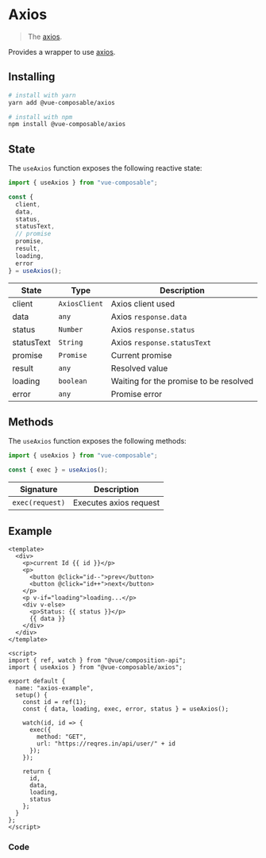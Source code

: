 # Axios

> The [axios](https://github.com/axios/axios).

Provides a wrapper to use [axios](https://github.com/axios/axios).

## Installing

```bash
# install with yarn
yarn add @vue-composable/axios

# install with npm
npm install @vue-composable/axios
```


## State

The `useAxios` function exposes the following reactive state:

```js
import { useAxios } from "vue-composable";

const {
  client,
  data,
  status,
  statusText,
  // promise
  promise,
  result,
  loading,
  error
} = useAxios();
```

| State      | Type          | Description                            |
| ---------- | ------------- | -------------------------------------- |
| client     | `AxiosClient` | Axios client used                      |
| data       | `any`         | Axios `response.data`                  |
| status     | `Number`      | Axios `response.status`                |
| statusText | `String`      | Axios `response.statusText`            |
| promise    | `Promise`     | Current promise                        |
| result     | `any`         | Resolved value                         |
| loading    | `boolean`     | Waiting for the promise to be resolved |
| error      | `any`         | Promise error                          |

## Methods

The `useAxios` function exposes the following methods:

```js
import { useAxios } from "vue-composable";

const { exec } = useAxios();
```

| Signature       | Description            |
| --------------- | ---------------------- |
| `exec(request)` | Executes axios request |

## Example

```vue
<template>
  <div>
    <p>current Id {{ id }}</p>
    <p>
      <button @click="id--">prev</button>
      <button @click="id++">next</button>
    </p>
    <p v-if="loading">loading...</p>
    <div v-else>
      <p>Status: {{ status }}</p>
      {{ data }}
    </div>
  </div>
</template>

<script>
import { ref, watch } from "@vue/composition-api";
import { useAxios } from "@vue-composable/axios";

export default {
  name: "axios-example",
  setup() {
    const id = ref(1);
    const { data, loading, exec, error, status } = useAxios();

    watch(id, id => {
      exec({
        method: "GET",
        url: "https://reqres.in/api/user/" + id
      });
    });

    return {
      id,
      data,
      loading,
      status
    };
  }
};
</script>
```

### Code

<ClientOnly>
<axios-example/>
</ClientOnly>
